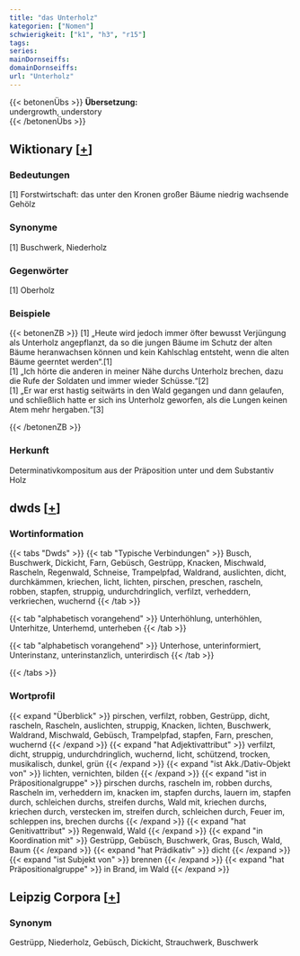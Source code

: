 ```yaml
---
title: "das Unterholz"
kategorien: ["Nomen"]
schwierigkeit: ["k1", "h3", "r15"]
tags:
series:
mainDornseiffs:
domainDornseiffs:
url: "Unterholz"
---
```


{{< betonenÜbs >}}
**Übersetzung:**  
undergrowth, understory  
{{< /betonenÜbs >}}

## Wiktionary [[+](https://de.wiktionary.org/wiki/Unterholz)]

### Bedeutungen
[1] Forstwirtschaft: das unter den Kronen großer Bäume niedrig wachsende Gehölz  

### Synonyme
[1] Buschwerk, Niederholz  

### Gegenwörter
[1] Oberholz  

### Beispiele
{{< betonenZB >}}
[1] „Heute wird jedoch immer öfter bewusst Verjüngung als Unterholz angepflanzt, da so die jungen Bäume im Schutz der alten Bäume heranwachsen können und kein Kahlschlag entsteht, wenn die alten Bäume geerntet werden“.[1]  
[1] „Ich hörte die anderen in meiner Nähe durchs Unterholz brechen, dazu die Rufe der Soldaten und immer wieder Schüsse.“[2]  
[1] „Er war erst hastig seitwärts in den Wald gegangen und dann gelaufen, und schließlich hatte er sich ins Unterholz geworfen, als die Lungen keinen Atem mehr hergaben.“[3]  

{{< /betonenZB >}}
### Herkunft
Determinativkompositum aus der Präposition unter und dem Substantiv Holz  



## dwds [[+](https://www.dwds.de/wb/Unterholz)]

### Wortinformation
{{< tabs "Dwds" >}}
{{< tab "Typische Verbindungen" >}}
Busch, Buschwerk, Dickicht, Farn, Gebüsch, Gestrüpp, Knacken, Mischwald, Rascheln, Regenwald, Schneise, Trampelpfad, Waldrand, auslichten, dicht, durchkämmen, kriechen, licht, lichten, pirschen, preschen, rascheln, robben, stapfen, struppig, undurchdringlich, verfilzt, verheddern, verkriechen, wuchernd
{{< /tab >}}

{{< tab "alphabetisch vorangehend" >}}
Unterhöhlung, unterhöhlen, Unterhitze, Unterhemd, unterheben
{{< /tab >}}

{{< tab "alphabetisch vorangehend" >}}
Unterhose, unterinformiert, Unterinstanz, unterinstanzlich, unterirdisch
{{< /tab >}}

{{< /tabs >}}

### Wortprofil
{{< expand "Überblick" >}} pirschen, verfilzt, robben, Gestrüpp, dicht, rascheln, Rascheln, auslichten, struppig, Knacken, lichten, Buschwerk, Waldrand, Mischwald, Gebüsch, Trampelpfad, stapfen, Farn, preschen, wuchernd {{< /expand >}}
{{< expand "hat Adjektivattribut" >}} verfilzt, dicht, struppig, undurchdringlich, wuchernd, licht, schützend, trocken, musikalisch, dunkel, grün {{< /expand >}}
{{< expand "ist Akk./Dativ-Objekt von" >}} lichten, vernichten, bilden {{< /expand >}}
{{< expand "ist in Präpositionalgruppe" >}} pirschen durchs, rascheln im, robben durchs, Rascheln im, verheddern im, knacken im, stapfen durchs, lauern im, stapfen durch, schleichen durchs, streifen durchs, Wald mit, kriechen durchs, kriechen durch, verstecken im, streifen durch, schleichen durch, Feuer im, schleppen ins, brechen durchs {{< /expand >}}
{{< expand "hat Genitivattribut" >}} Regenwald, Wald {{< /expand >}}
{{< expand "in Koordination mit" >}} Gestrüpp, Gebüsch, Buschwerk, Gras, Busch, Wald, Baum {{< /expand >}}
{{< expand "hat Prädikativ" >}} dicht {{< /expand >}}
{{< expand "ist Subjekt von" >}} brennen {{< /expand >}}
{{< expand "hat Präpositionalgruppe" >}} in Brand, im Wald {{< /expand >}}

## Leipzig Corpora [[+](https://corpora.uni-leipzig.de/en/res?word=Unterholz&corpusId=deu_newscrawl-public_2018)]


### Synonym
Gestrüpp, Niederholz, Gebüsch, Dickicht, Strauchwerk, Buschwerk

